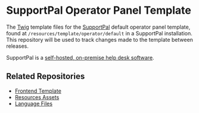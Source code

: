 # SupportPal Operator Panel Template

The [Twig](https://twig.symfony.com) template files for the [SupportPal](https://www.supportpal.com) default operator panel template, found at `/resources/template/operator/default` in a SupportPal installation. This repository will be used to track changes made to the template between releases.

SupportPal is a [self-hosted, on-premise help desk software](https://www.supportpal.com).

## Related Repositories

- [Frontend Template](https://github.com/supportpal/frontend-template)
- [Resources Assets](https://github.com/supportpal/resources-assets)
- [Language Files](https://github.com/supportpal/language-files)